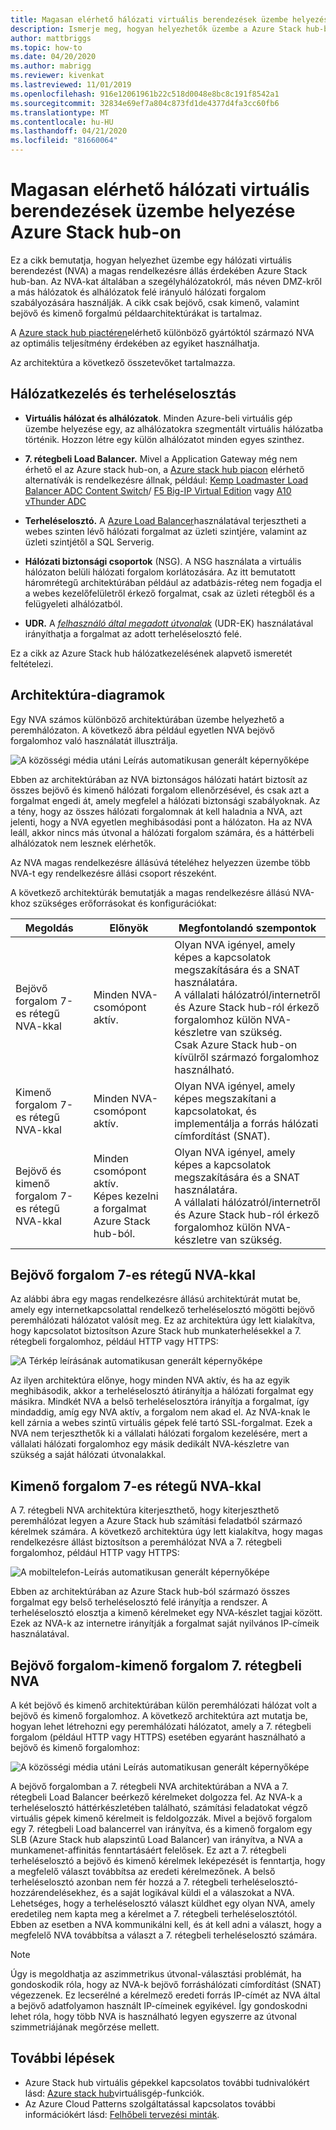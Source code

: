 ```yaml
---
title: Magasan elérhető hálózati virtuális berendezések üzembe helyezése Azure Stack hub-on
description: Ismerje meg, hogyan helyezhetők üzembe a Azure Stack hub-ban található, magasan elérhető hálózati virtuális berendezések.
author: mattbriggs
ms.topic: how-to
ms.date: 04/20/2020
ms.author: mabrigg
ms.reviewer: kivenkat
ms.lastreviewed: 11/01/2019
ms.openlocfilehash: 916e12061961b22c518d0048e8bc8c191f8542a1
ms.sourcegitcommit: 32834e69ef7a804c873fd1de4377d4fa3cc60fb6
ms.translationtype: MT
ms.contentlocale: hu-HU
ms.lasthandoff: 04/21/2020
ms.locfileid: "81660064"
---
```

# <a name="deploy-highly-available-network-virtual-appliances-on-azure-stack-hub"></a>Magasan elérhető hálózati virtuális berendezések üzembe helyezése Azure Stack hub-on

Ez a cikk bemutatja, hogyan helyezhet üzembe egy hálózati virtuális berendezést (NVA) a magas rendelkezésre állás érdekében Azure Stack hub-ban. Az NVA-kat általában a szegélyhálózatokról, más néven DMZ-kről a más hálózatok és alhálózatok felé irányuló hálózati forgalom szabályozására használják. A cikk csak bejövő, csak kimenő, valamint bejövő és kimenő forgalmú példaarchitektúrákat is tartalmaz.

A [Azure stack hub piactéren](https://docs.microsoft.com/azure-stack/operator/azure-stack-marketplace-azure-items)elérhető különböző gyártóktól származó NVA az optimális teljesítmény érdekében az egyiket használhatja.

Az architektúra a következő összetevőket tartalmazza.

## <a name="networking-and-load-balancing"></a>Hálózatkezelés és terheléselosztás

-   **Virtuális hálózat és alhálózatok**. Minden Azure-beli virtuális gép üzembe helyezése egy, az alhálózatokra szegmentált virtuális hálózatba történik. Hozzon létre egy külön alhálózatot minden egyes szinthez.

-   **7. rétegbeli Load Balancer.** Mivel a Application Gateway még nem érhető el az Azure stack hub-on, a [Azure stack hub piacon](https://docs.microsoft.com/azure-stack/operator/azure-stack-marketplace-azure-items) elérhető alternatívák is rendelkezésre állnak, például: [Kemp Loadmaster Load Balancer ADC Content Switch](https://azuremarketplace.microsoft.com/marketplace/apps/kemptech.vlm-azure)/ [F5 Big-IP Virtual Edition](https://azuremarketplace.microsoft.com/marketplace/apps/f5-networks.f5-big-ip-best) vagy [A10 vThunder ADC](https://azuremarketplace.microsoft.com/marketplace/apps/a10networks.vthunder-414-gr1)

-   **Terheléselosztó.** A [Azure Load Balancer](https://docs.microsoft.com/azure/load-balancer/load-balancer-overview)használatával terjesztheti a webes szinten lévő hálózati forgalmat az üzleti szintjére, valamint az üzleti szintjétől a SQL Serverig.

-   **Hálózati biztonsági csoportok** (NSG). A NSG használata a virtuális hálózaton belüli hálózati forgalom korlátozására. Az itt bemutatott háromrétegű architektúrában például az adatbázis-réteg nem fogadja el a webes kezelőfelületről érkező forgalmat, csak az üzleti rétegből és a felügyeleti alhálózatból.

-   **UDR.** A [*felhasználó által megadott útvonalak*](https://docs.microsoft.com/azure/virtual-network/virtual-networks-udr-overview/) (UDR-EK) használatával irányíthatja a forgalmat az adott terheléselosztó felé.

Ez a cikk az Azure Stack hub hálózatkezelésének alapvető ismeretét feltételezi.

## <a name="architecture-diagrams"></a>Architektúra-diagramok

Egy NVA számos különböző architektúrában üzembe helyezhető a peremhálózaton. A következő ábra például egyetlen NVA bejövő forgalomhoz való használatát illusztrálja.

![A közösségi média utáni Leírás automatikusan generált képernyőképe](./media/iaas-architecture-nva-architecture/image1.png)

Ebben az architektúrában az NVA biztonságos hálózati határt biztosít az összes bejövő és kimenő hálózati forgalom ellenőrzésével, és csak azt a forgalmat engedi át, amely megfelel a hálózati biztonsági szabályoknak. Az a tény, hogy az összes hálózati forgalomnak át kell haladnia a NVA, azt jelenti, hogy a NVA egyetlen meghibásodási pont a hálózaton. Ha az NVA leáll, akkor nincs más útvonal a hálózati forgalom számára, és a háttérbeli alhálózatok nem lesznek elérhetők.

Az NVA magas rendelkezésre állásúvá tételéhez helyezzen üzembe több NVA-t egy rendelkezésre állási csoport részeként.

A következő architektúrák bemutatják a magas rendelkezésre állású NVA-khoz szükséges erőforrásokat és konfigurációkat:

| Megoldás | Előnyök | Megfontolandó szempontok |
| --- | --- | --- |
| Bejövő forgalom 7-es rétegű NVA-kkal | Minden NVA-csomópont aktív. | Olyan NVA igényel, amely képes a kapcsolatok megszakítására és a SNAT használatára.<br>A vállalati hálózatról/internetről és Azure Stack hub-ról érkező forgalomhoz külön NVA-készletre van szükség.<br>Csak Azure Stack hub-on kívülről származó forgalomhoz használható.  |
| Kimenő forgalom 7-es rétegű NVA-kkal | Minden NVA-csomópont aktív. | Olyan NVA igényel, amely képes megszakítani a kapcsolatokat, és implementálja a forrás hálózati címfordítást (SNAT). |
| Bejövő és kimenő forgalom 7-es rétegű NVA-kkal | Minden csomópont aktív.<br>Képes kezelni a forgalmat Azure Stack hub-ból. | Olyan NVA igényel, amely képes a kapcsolatok megszakítására és a SNAT használatára.<br>A vállalati hálózatról/internetről és Azure Stack hub-ról érkező forgalomhoz külön NVA-készletre van szükség. |

## <a name="ingress-with-layer-7-nvas"></a>Bejövő forgalom 7-es rétegű NVA-kkal

Az alábbi ábra egy magas rendelkezésre állású architektúrát mutat be, amely egy internetkapcsolattal rendelkező terheléselosztó mögötti bejövő peremhálózati hálózatot valósít meg. Ez az architektúra úgy lett kialakítva, hogy kapcsolatot biztosítson Azure Stack hub munkaterhelésekkel a 7. rétegbeli forgalomhoz, például HTTP vagy HTTPS:

![A Térkép leírásának automatikusan generált képernyőképe](./media/iaas-architecture-nva-architecture/image2.png)

Az ilyen architektúra előnye, hogy minden NVA aktív, és ha az egyik meghibásodik, akkor a terheléselosztó átirányítja a hálózati forgalmat egy másikra. Mindkét NVA a belső terheléselosztóra irányítja a forgalmat, így mindaddig, amíg egy NVA aktív, a forgalom nem akad el. Az NVA-knak le kell zárnia a webes szintű virtuális gépek felé tartó SSL-forgalmat. Ezek a NVA nem terjeszthetők ki a vállalati hálózati forgalom kezelésére, mert a vállalati hálózati forgalomhoz egy másik dedikált NVA-készletre van szükség a saját hálózati útvonalakkal.

## <a name="egress-with-layer-7-nvas"></a>Kimenő forgalom 7-es rétegű NVA-kkal

A 7. rétegbeli NVA architektúra kiterjeszthető, hogy kiterjeszthető peremhálózat legyen a Azure Stack hub számítási feladatból származó kérelmek számára. A következő architektúra úgy lett kialakítva, hogy magas rendelkezésre állást biztosítson a peremhálózat NVA a 7. rétegbeli forgalomhoz, például HTTP vagy HTTPS:

![A mobiltelefon-Leírás automatikusan generált képernyőképe](./media/iaas-architecture-nva-architecture/image3.png)

Ebben az architektúrában az Azure Stack hub-ból származó összes forgalmat egy belső terheléselosztó felé irányítja a rendszer. A terheléselosztó elosztja a kimenő kérelmeket egy NVA-készlet tagjai között. Ezek az NVA-k az internetre irányítják a forgalmat saját nyilvános IP-címeik használatával.

## <a name="ingress-egress-with-layer-7--nvas"></a>Bejövő forgalom-kimenő forgalom 7. rétegbeli NVA

A két bejövő és kimenő architektúrában külön peremhálózati hálózat volt a bejövő és kimenő forgalomhoz. A következő architektúra azt mutatja be, hogyan lehet létrehozni egy peremhálózati hálózatot, amely a 7. rétegbeli forgalom (például HTTP vagy HTTPS) esetében egyaránt használható a bejövő és kimenő forgalomhoz:

![A közösségi média utáni Leírás automatikusan generált képernyőképe](./media/iaas-architecture-nva-architecture/image4.png)

A bejövő forgalomban a 7. rétegbeli NVA architektúrában a NVA a 7. rétegbeli Load Balancer beérkező kérelmeket dolgozza fel. Az NVA-k a terheléselosztó háttérkészletében található, számítási feladatokat végző virtuális gépek kimenő kérelmeit is feldolgozzák. Mivel a bejövő forgalom egy 7. rétegbeli Load balancerrel van irányítva, és a kimenő forgalom egy SLB (Azure Stack hub alapszintű Load Balancer) van irányítva, a NVA a munkamenet-affinitás fenntartásáért felelősek. Ez azt a 7. rétegbeli terheléselosztó a bejövő és kimenő kérelmek leképezését is fenntartja, hogy a megfelelő választ továbbítsa az eredeti kérelmezőnek. A belső terheléselosztó azonban nem fér hozzá a 7. rétegbeli terheléselosztó-hozzárendelésekhez, és a saját logikával küldi el a válaszokat a NVA. Lehetséges, hogy a terheléselosztó választ küldhet egy olyan NVA, amely eredetileg nem kapta meg a kérelmet a 7. rétegbeli terheléselosztótól. Ebben az esetben a NVA kommunikálni kell, és át kell adni a választ, hogy a megfelelő NVA továbbítsa a választ a 7. rétegbeli terheléselosztó számára.

> [!Note]  
> Úgy is megoldhatja az aszimmetrikus útvonal-választási problémát, ha gondoskodik róla, hogy az NVA-k bejövő forráshálózati címfordítást (SNAT) végezzenek. Ez lecserélné a kérelmező eredeti forrás IP-címét az NVA által a bejövő adatfolyamon használt IP-címeinek egyikével. Így gondoskodni lehet róla, hogy több NVA is használható legyen egyszerre az útvonal szimmetriájának megőrzése mellett.

## <a name="next-steps"></a>További lépések

- Azure Stack hub virtuális gépekkel kapcsolatos további tudnivalókért lásd: [Azure stack hub](azure-stack-vm-considerations.md)virtuálisgép-funkciók.  
- Az Azure Cloud Patterns szolgáltatással kapcsolatos további információkért lásd: [Felhőbeli tervezési minták](https://docs.microsoft.com/azure/architecture/patterns).
